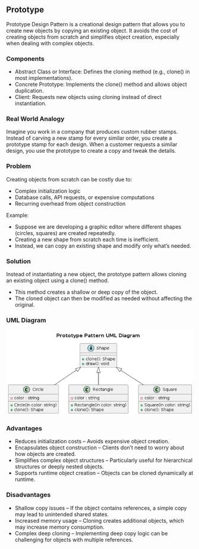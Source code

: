 ## Prototype

Prototype Design Pattern is a creational design pattern that allows you to create new objects by copying an existing object. It avoids the cost of creating objects from scratch and simplifies object creation, especially when dealing with complex objects.

### Components

- Abstract Class or Interface: Defines the cloning method (e.g., clone() in most implementations).
- Concrete Prototype: Implements the clone() method and allows object duplication.
- Client: Requests new objects using cloning instead of direct instantiation.

### Real World Analogy

Imagine you work in a company that produces custom rubber stamps. Instead of carving a new stamp for every similar order, you create a prototype stamp for each design. When a customer requests a similar design, you use the prototype to create a copy and tweak the details.

### Problem

Creating objects from scratch can be costly due to:
- Complex initialization logic
- Database calls, API requests, or expensive computations
- Recurring overhead from object construction

Example:

- Suppose we are developing a graphic editor where different shapes (circles, squares) are created repeatedly.
- Creating a new shape from scratch each time is inefficient.
- Instead, we can copy an existing shape and modify only what’s needed.

### Solution
Instead of instantiating a new object, the prototype pattern allows cloning an existing object using a clone() method.

- This method creates a shallow or deep copy of the object.
- The cloned object can then be modified as needed without affecting the original.

### UML Diagram
<p align="center">
  <img src="../../out/Creational_Design_Pattern/Prototype/prototype/prototype.png" />
  </p>

### Advantages

- Reduces initialization costs – Avoids expensive object creation.
- Encapsulates object construction – Clients don’t need to worry about how objects are created.
- Simplifies complex object structures – Particularly useful for hierarchical structures or deeply nested objects.
- Supports runtime object creation – Objects can be cloned dynamically at runtime.

### Disadvantages
- Shallow copy issues – If the object contains references, a simple copy may lead to unintended shared states.
- Increased memory usage – Cloning creates additional objects, which may increase memory consumption.
- Complex deep cloning – Implementing deep copy logic can be challenging for objects with multiple references.
